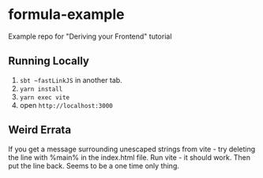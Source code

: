 # formula-example
Example repo for "Deriving your Frontend" tutorial

## Running Locally

1. `sbt ~fastLinkJS` in another tab.
2. `yarn install`
3. `yarn exec vite`
4. open `http://localhost:3000`

## Weird Errata
If you get a message surrounding unescaped strings from vite - try deleting the line with %main% in the index.html file. Run vite - it should work. Then put the line back. Seems to be a one time only thing.
